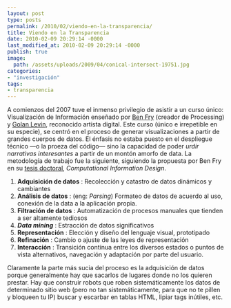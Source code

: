 ```yaml
---
layout: post
type: posts
permalink: /2010/02/viendo-en-la-transparencia/
title: Viendo en la Transparencia
date: 2010-02-09 20:29:14 -0000
last_modified_at: 2010-02-09 20:29:14 -0000
publish: true
image:
  path: /assets/uploads/2009/04/conical-intersect-19751.jpg
categories:
- "investigación"
tags:
- transparencia
---
```

A comienzos del 2007 tuve el inmenso privilegio de asistir a un curso único: Visualización de Información enseñado por [Ben Fry](http://www.benfry.com/ "Página personal de Ben Fry") (creador de Processing) y [Golan Levin](http://www.flong.com/ "Página personal de Golan Levin"), reconocido artista digital. Este curso (único e irrepetible en su especie), se centró en el proceso de generar visualizaciones a partir de grandes cuerpos de datos. El énfasis no estaba puesto en el despliegue técnico —o la proeza del código— sino la capacidad de poder _urdir narrativas interesantes_ a partir de un montón amorfo de data. La metodología de trabajo fue la siguiente, siguiendo la propuesta por Ben Fry en su [tesis doctoral](http://benfry.com/phd/dissertation-050312b-acrobat.pdf "Tesis completa en PDF"), _Computational Information Design_.

  1. **Adquisición de datos** : Recolección y catastro de datos dinámicos y cambiantes
  2. **Análisis de datos** : (eng: _Parsing_) Formateo de datos de acuerdo al uso, conexión de la data a la aplicación propia.
  3. **Filtración de datos** : Automatización de procesos manuales que tienden a ser altamente tediosos
  4. _**Data mining**_ : Estracción de datos significativos
  5. **Representación** : Elección y diseño del lenguaje visual, prototipado
  6. **Refinación** : Cambio o ajuste de las leyes de representación
  7. **Interacción** : Transición contínua entre los diversos estados o puntos de vista alternativos, navegación y adaptación por parte del usuario.

Claramente la parte más sucia del proceso es la adquisición de datos porque generalmente hay que sacarlos de lugares donde no los quieren prestar. Hay que construir robots que roben sistemáticamente los datos de determinado sitio web (pero no tan sistemáticamente, para que no te pillen y bloqueen tu IP) buscar y escarbar en tablas HTML, lipiar tags inútiles, etc.
